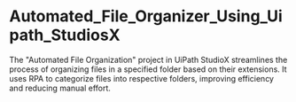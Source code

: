 # Automated_File_Organizer_Using_Uipath_StudiosX
The "Automated File Organization" project in UiPath StudioX streamlines the process of organizing files in a specified folder based on their extensions. It uses RPA to categorize files into respective folders, improving efficiency and reducing manual effort. 
